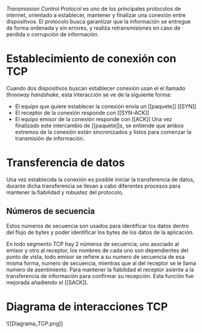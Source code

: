 _Transmission Control Protocol_ es uno de los principales protocolos de internet, orientado a establecer, mantener y finalizar una conexión entre dispositivos. El protocolo busca garantizar que la información se entregue de forma ordenada y sin errores, y realiza retransmisiones en caso de perdida o corrupción de información.

# Establecimiento de conexión con TCP
Cuando dos dispositivos buscan establecer conexión usan el el llamado _threeway handshake_, esta interacción se ve de la siguiente forma:
- El equipo que quiere establecer la conexión envía un [[paquete]] [[SYN]]
- El receptor de la conexión responde con [[SYN-ACK]]
- El equipo emisor de la conexión responde con [[ACK]]
Una vez finalizado este intercambio de [[paquete]]s, se entiende que ambos extremos de la conexión están sincronizados y listos para comenzar la transmisión de información.

# Transferencia de datos
Una vez establecida la conexión es posible iniciar la transferencia de datos, durante dicha transferencia se llevan a cabo diferentes procesos para mantener la fiabilidad y robustez del protocolo.

## Números de secuencia
Estos números de secuencia son usados para identificar los datos dentro del flujo de bytes y poder identificar los bytes de los datos de la aplicación.

En todo segmento TCP hay 2 números de secuencia; uno asociado al emisor y otro al receptor, los nombres de cada uno son dependientes del punto de vista, todo emisor se refiere a su numero de secuencia de esa misma forma, numero de secuencia, mientras que al del receptor se le llama numero de asentimiento. Para mantener la fiabilidad el receptor asiente a la transferencia de información para confirmar su recepción. Esta función fue mejorada añadiendo el [[SACK]].
# Diagrama de interacciones TCP
![[Diagrama_TCP.png]]